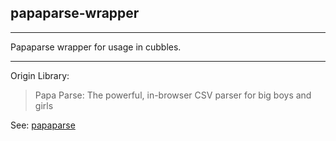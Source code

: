 ## papaparse-wrapper

<hr/>
Papaparse wrapper for usage in cubbles.

***

Origin Library:

>Papa Parse: The powerful, in-browser CSV parser for big boys and girls

See: [papaparse](http://papaparse.com/)
